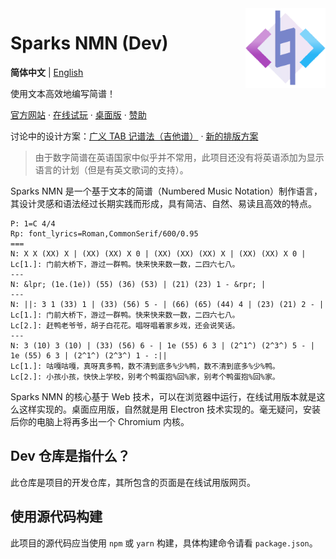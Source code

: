 <img src="src/logo.png" align="right" width="128" height="128"/>

# Sparks NMN (Dev)

**简体中文** | [English](./README-en.md)

使用文本高效地编写简谱！

[官方网站](https://notation.sparkslab.art/) · [在线试玩](https://notation.sparkslab.art/playground/) · [桌面版](https://github.com/yezhiyi9670/sparks-nmn-desktop) · [赞助](https://notation.sparkslab.art/donate/)

讨论中的设计方案：[广义 TAB 记谱法（吉他谱）](./proposal/version-2/tab-notation.md) · [新的排版方案](./proposal/version-2/bounding-box-layout.md)

> 由于数字简谱在英语国家中似乎并不常用，此项目还没有将英语添加为显示语言的计划（但是有英文歌词的支持）。

Sparks NMN 是一个基于文本的简谱（Numbered Music Notation）制作语言，其设计灵感和语法经过长期实践而形成，具有简洁、自然、易读且高效的特点。

```plain
P: 1=C 4/4
Rp: font_lyrics=Roman,CommonSerif/600/0.95
===
N: X X (XX) X | (XX) (XX) X 0 | (XX) (XX) (XX) X | (XX) (XX) X 0 |
Lc[1.]: 门前大桥下，游过一群鸭。快来快来数一数，二四六七八。
---
N: &lpr; (1e.(1e)) (55) (36) (53) | (21) (23) 1 - &rpr; |
---
N: ||: 3 1 (33) 1 | (33) (56) 5 - | (66) (65) (44) 4 | (23) (21) 2 - |
Lc[1.]: 门前大桥下，游过一群鸭。快来快来数一数，二四六七八。
Lc[2.]: 赶鸭老爷爷，胡子白花花。唱呀唱着家乡戏，还会说笑话。
---
N: 3 (10) 3 (10) | (33) (56) 6 - | 1e (55) 6 3 | (2^1^) (2^3^) 5 - | 1e (55) 6 3 | (2^1^) (2^3^) 1 - :||
Lc[1.]: 咕嘎咕嘎，真呀真多鸭，数不清到底多%少%鸭，数不清到底多%少%鸭。
Lc[2.]: 小孩小孩，快快上学校，别考个鸭蛋抱%回%家，别考个鸭蛋抱%回%家。
```

Sparks NMN 的核心基于 Web 技术，可以在浏览器中运行，在线试用版本就是这么这样实现的。桌面应用版，自然就是用 Electron 技术实现的。毫无疑问，安装后你的电脑上将再多出一个 Chromium 内核。

## Dev 仓库是指什么？

此仓库是项目的开发仓库，其所包含的页面是在线试用版网页。

## 使用源代码构建

此项目的源代码应当使用 `npm` 或 `yarn` 构建，具体构建命令请看 `package.json`。
